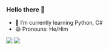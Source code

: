 ### Hello there 👋

- 🌱 I’m currently learning Python, C#
- 😄 Pronouns: He/Him
 <img src="https://github-readme-stats.vercel.app/api?username=R3ndrex&theme=deffault&show_icons=true">
 <img src="https://media.discordapp.net/attachments/1076218405172031518/1155207494768005151/F6lRyuPWIAE4qb5.png?ex=6513ca11&is=65127891&hm=b478e7c923a96c36cb5edf81def68ee52eeb188cb6d9c7e779b80c930537be77&=">
<!--
**R3ndrex/R3ndrex** is a ✨ _special_ ✨ repository because its `README.md` (this file) appears on your GitHub profile.

Here are some ideas to get you started:

- 🔭 I’m currently working on ...
- 👯 I’m looking to collaborate on ...
- 🤔 I’m looking for help with ...
- 💬 Ask me about ...
- 📫 How to reach me: ...
- ⚡ Fun fact: ...
-->
